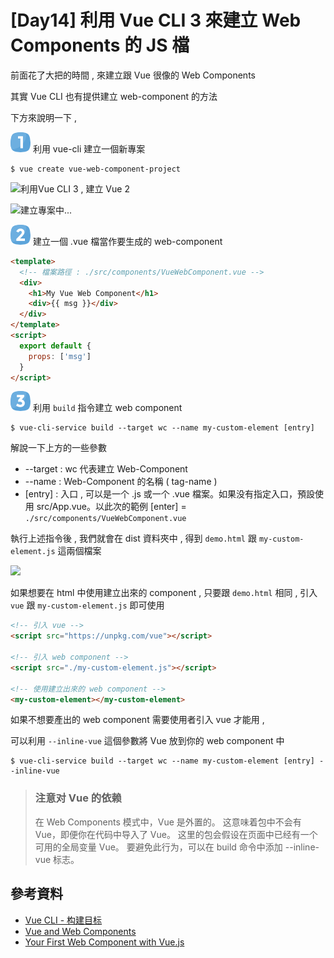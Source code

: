 # [Day14] 利用 Vue CLI 3 來建立 Web Components 的 JS 檔

前面花了大把的時間 , 來建立跟 Vue 很像的 Web Components

其實 Vue CLI 也有提供建立 web-component 的方法

下方來說明一下 ,

![one](https://raw.githubusercontent.com/andrew781026/ithome_ironman_2021/master/day-06/number-icon/one.png) 利用 vue-cli 建立一個新專案

```shell script
$ vue create vue-web-component-project
```

![利用Vue CLI 3 , 建立 Vue 2](https://i.imgur.com/LP6N8oW.png)

![建立專案中...](https://i.imgur.com/mNuzsp9.png)

![two](https://raw.githubusercontent.com/andrew781026/ithome_ironman_2021/master/day-06/number-icon/two.png) 建立一個 .vue 檔當作要生成的 web-component

```html
<template>
  <!-- 檔案路徑 : ./src/components/VueWebComponent.vue -->
  <div>
    <h1>My Vue Web Component</h1>
    <div>{{ msg }}</div>
  </div>
</template>
<script>
  export default {
    props: ['msg']
  }
</script>
```

![three](https://raw.githubusercontent.com/andrew781026/ithome_ironman_2021/master/day-06/number-icon/three.png) 利用 `build` 指令建立 web component

```shell
$ vue-cli-service build --target wc --name my-custom-element [entry]
```

解說一下上方的一些參數

- --target : wc 代表建立 Web-Component
- --name : Web-Component 的名稱 ( tag-name )
- [entry] : 入口 , 可以是一个 .js 或一个 .vue 檔案。如果没有指定入口，預設使用 src/App.vue。以此次的範例 [enter] = `./src/components/VueWebComponent.vue`

執行上述指令後 , 我們就會在 dist 資料夾中 , 得到 `demo.html` 跟 `my-custom-element.js` 這兩個檔案

![](https://i.imgur.com/CXwbcsW.png)

如果想要在 html 中使用建立出來的 component , 只要跟 `demo.html` 相同 , 引入 `vue` 跟 `my-custom-element.js` 即可使用

```html
<!-- 引入 vue -->
<script src="https://unpkg.com/vue"></script>

<!-- 引入 web component -->
<script src="./my-custom-element.js"></script>

<!-- 使用建立出來的 web component -->
<my-custom-element></my-custom-element>
```

如果不想要產出的 web component 需要使用者引入 vue 才能用 ,

可以利用 `--inline-vue` 這個參數將 Vue 放到你的 web component 中

```shell
$ vue-cli-service build --target wc --name my-custom-element [entry] --inline-vue
```

> ### 注意对 Vue 的依赖
>
> 在 Web Components 模式中，Vue 是外置的。
> 这意味着包中不会有 Vue，即便你在代码中导入了 Vue。
> 这里的包会假设在页面中已经有一个可用的全局变量 Vue。
> 要避免此行为，可以在 build 命令中添加 --inline-vue 标志。

## 參考資料

- [Vue CLI - 构建目标](https://cli.vuejs.org/zh/guide/build-targets.html#%E5%BA%94%E7%94%A8)
- [Vue and Web Components](https://v3.vuejs.org/guide/web-components.html)
- [Your First Web Component with Vue.js](https://medium.com/tunaiku-tech/your-first-web-component-with-vue-js-3386cffc0b1f)
